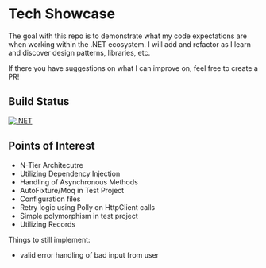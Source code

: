 # Tech Showcase

The goal with this repo is to demonstrate what my code expectations are when working within the .NET ecosystem. I will add and refactor as I learn and discover design patterns, libraries, etc. 

If there you have suggestions on what I can improve on, feel free to create a PR!

## Build Status
[![.NET](https://github.com/AlexanderFlick/TechShowcase/actions/workflows/dotnet.yml/badge.svg)](https://github.com/AlexanderFlick/TechShowcase/actions/workflows/dotnet.yml)

## Points of Interest

- N-Tier Architecutre
- Utilizing Dependency Injection
- Handling of Asynchronous Methods
- AutoFixture/Moq in Test Project
- Configuration files
- Retry logic using Polly on HttpClient calls
- Simple polymorphism in test project
- Utilizing Records

Things to still implement:

- valid error handling of bad input from user
